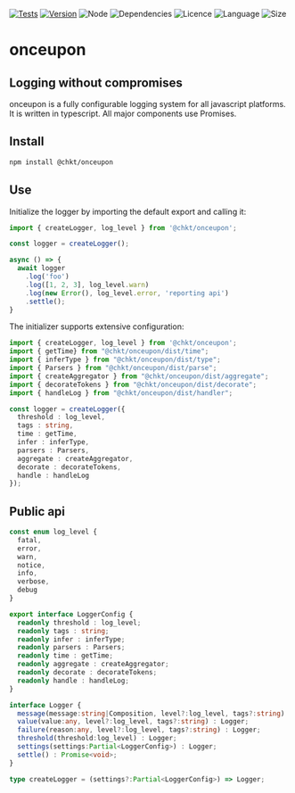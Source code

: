[![Tests](https://github.com/chkt/onceupon/workflows/tests/badge.svg)](https://github.com/chkt/onceupon/actions)
[![Version](https://img.shields.io/npm/v/@chkt/onceupon)](https://www.npmjs.com/package/@chkt/onceupon)
![Node](https://img.shields.io/node/v/@chkt/onceupon)
![Dependencies](https://img.shields.io/librariesio/release/npm/@chkt/onceupon)
![Licence](https://img.shields.io/npm/l/@chkt/onceupon)
![Language](https://img.shields.io/github/languages/top/chkt/onceupon)
![Size](https://img.shields.io/bundlephobia/min/@chkt/onceupon)

# onceupon
## Logging without compromises

onceupon is a fully configurable logging system for all javascript platforms.
It is written in typescript. All major components use Promises.

## Install
```sh
npm install @chkt/onceupon
```

## Use
Initialize the logger by importing the default export and calling it:

```typescript
import { createLogger, log_level } from '@chkt/onceupon';

const logger = createLogger();

async () => {
  await logger
    .log('foo')
    .log([1, 2, 3], log_level.warn)
    .log(new Error(), log_level.error, 'reporting api')
    .settle();
}
```

The initializer supports extensive configuration:

```typescript
import { createLogger, log_level } from '@chkt/onceupon';
import { getTime} from "@chkt/onceupon/dist/time";
import { inferType } from "@chkt/onceupon/dist/type";
import { Parsers } from "@chkt/onceupon/dist/parse";
import { createAggregator } from "@chkt/onceupon/dist/aggregate";
import { decorateTokens } from "@chkt/onceupon/dist/decorate";
import { handleLog } from "@chkt/onceupon/dist/handler";

const logger = createLogger({
  threshold : log_level,
  tags : string,
  time : getTime,
  infer : inferType,
  parsers : Parsers,
  aggregate : createAggregator,
  decorate : decorateTokens,
  handle : handleLog
});
```

## Public api
```typescript
const enum log_level {
  fatal,
  error,
  warn,
  notice,
  info,
  verbose,
  debug
}

export interface LoggerConfig {
  readonly threshold : log_level;
  readonly tags : string;
  readonly infer : inferType;
  readonly parsers : Parsers;
  readonly time : getTime;
  readonly aggregate : createAggregator;
  readonly decorate : decorateTokens;
  readonly handle : handleLog;
}

interface Logger {
  message(message:string|Composition, level?:log_level, tags?:string) : Logger;
  value(value:any, level?:log_level, tags?:string) : Logger;
  failure(reason:any, level?:log_level, tags?:string) : Logger;
  threshold(threshold:log_level) : Logger;
  settings(settings:Partial<LoggerConfig>) : Logger;
  settle() : Promise<void>;
}

type createLogger = (settings?:Partial<LoggerConfig>) => Logger;
```
